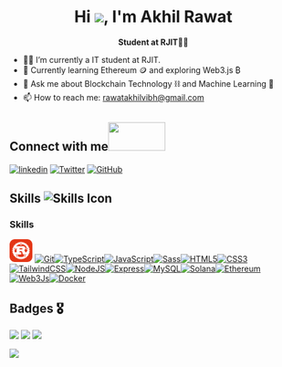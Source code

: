 <div align="center">
  
# Hi <img src=https://media.tenor.com/SNL9_xhZl9oAAAAi/waving-hand-joypixels.gif width="50px">, I'm Akhil Rawat #
**Student at RJIT🧑‍🎓**
</div>

- 🧑‍💻 I’m currently a IT student at RJIT.
- 🌱 Currently learning Ethereum 🪙 and exploring Web3.js ₿ 
- 💬 Ask me about Blockchain Technology ⛓️ and Machine Learning 🤖
- 📫 How to reach me: rawatakhilvibh@gmail.com



## Connect with me<img src=https://raw.githubusercontent.com/rahulbanerjee26/githubProfileReadmeGenerator/refs/heads/main/gifs/handShake.gif width="100" height="50">
<p align="left">
  <a href="https://linkedin.com/in/akhilrawat5437" target="blank"><img align="center" src="https://raw.githubusercontent.com/rahulbanerjee26/githubAboutMeGenerator/main/icons/linked-in-alt.svg" alt="linkedin" height="40" width="40" /></a>
  <a href="https://twitter.com/Faygo78akhil" target="blank"><img align="center" src="https://raw.githubusercontent.com/rahulbanerjee26/githubAboutMeGenerator/main/icons/twitter.svg" alt="Twitter" height="40" width="40" /></a> 
  <a href="https://github.com/Akhil-Rawat" target="blank"><img align="center" src="https://raw.githubusercontent.com/rahulbanerjee26/githubAboutMeGenerator/main/icons/github.svg" alt="GitHub" height="40" width="40" /></a>
</p>



## Skills <img src="https://github.com/rahulbanerjee26/githubProfileReadmeGenerator/blob/main/gifs/code.gif?raw=true" alt="Skills Icon" width="40" height="40"/>

### Skills


<p align="left"><img src="https://raw.githubusercontent.com/tandpfun/skill-icons/65dea6c4eaca7da319e552c09f4cf5a9a8dab2c8/icons/Rust.svg" alt="Rust" width="40" height="40"/>
<a href="https://git-scm.com/" target="_blank" rel="noreferrer"><img src="https://raw.githubusercontent.com/danielcranney/readme-generator/main/public/icons/skills/git-colored.svg" width="36" height="36" alt="Git" /></a><a href="https://www.typescriptlang.org/" target="_blank" rel="noreferrer"><img src="https://raw.githubusercontent.com/danielcranney/readme-generator/main/public/icons/skills/typescript-colored.svg" width="36" height="36" alt="TypeScript" /></a><a href="https://developer.mozilla.org/en-US/docs/Web/JavaScript" target="_blank" rel="noreferrer"><img src="https://raw.githubusercontent.com/danielcranney/readme-generator/main/public/icons/skills/javascript-colored.svg" width="36" height="36" alt="JavaScript" /></a><a href="https://sass-lang.com/" target="_blank" rel="noreferrer"><img src="https://raw.githubusercontent.com/danielcranney/readme-generator/main/public/icons/skills/sass-colored.svg" width="36" height="36" alt="Sass" /></a><a href="https://developer.mozilla.org/en-US/docs/Glossary/HTML5" target="_blank" rel="noreferrer"><img src="https://raw.githubusercontent.com/danielcranney/readme-generator/main/public/icons/skills/html5-colored.svg" width="36" height="36" alt="HTML5" /></a><a href="https://www.w3.org/TR/CSS/#css" target="_blank" rel="noreferrer"><img src="https://raw.githubusercontent.com/danielcranney/readme-generator/main/public/icons/skills/css3-colored.svg" width="36" height="36" alt="CSS3" /></a><a href="https://tailwindcss.com/" target="_blank" rel="noreferrer"><img src="https://raw.githubusercontent.com/danielcranney/readme-generator/main/public/icons/skills/tailwindcss-colored.svg" width="36" height="36" alt="TailwindCSS" /></a><a href="https://nodejs.org/en/" target="_blank" rel="noreferrer"><img src="https://raw.githubusercontent.com/danielcranney/readme-generator/main/public/icons/skills/nodejs-colored.svg" width="36" height="36" alt="NodeJS" /></a><a href="https://expressjs.com/" target="_blank" rel="noreferrer"><img src="https://raw.githubusercontent.com/danielcranney/readme-generator/main/public/icons/skills/express-colored.svg" width="36" height="36" alt="Express" /></a><a href="https://www.mysql.com/" target="_blank" rel="noreferrer"><img src="https://raw.githubusercontent.com/danielcranney/readme-generator/main/public/icons/skills/mysql-colored.svg" width="36" height="36" alt="MySQL" /></a><a href="https://solana.com/" target="_blank" rel="noreferrer"><img src="https://raw.githubusercontent.com/danielcranney/readme-generator/main/public/icons/skills/solana-colored.svg" width="36" height="36" alt="Solana" /></a><a href="https://ethereum.org/en/" target="_blank" rel="noreferrer"><img src="https://raw.githubusercontent.com/danielcranney/readme-generator/main/public/icons/skills/ethereum-colored.svg" width="36" height="36" alt="Ethereum" /></a><a href="https://web3js.readthedocs.io/en/v1.7.1/#" target="_blank" rel="noreferrer"><img src="https://raw.githubusercontent.com/danielcranney/readme-generator/main/public/icons/skills/web3js-colored.svg" width="36" height="36" alt="Web3Js" /></a><a href="https://www.docker.com/" target="_blank" rel="noreferrer"><img src="https://raw.githubusercontent.com/danielcranney/readme-generator/main/public/icons/skills/docker-colored.svg" width="36" height="36" alt="Docker" /></a>
</p>


## Badges 🎖️
<p align="left">
  <img src="https://img.shields.io/badge/Hacktoberfest-2023-blueviolet?style=for-the-badge&logo=hackerrank"/>
  <img src="https://img.shields.io/badge/Level-4-gold?style=for-the-badge"/>
  <img src="https://img.shields.io/badge/DigitalOcean-OpenSource-blue?style=for-the-badge"/>
</p>
<img src="https://raw.githubusercontent.com/alexnaiman/alexnaiman/master/resources/PusheenCompute.gif" width="70px" />


<!---
Akhil-Rawat/Akhil-Rawat is a ✨ special ✨ repository because its `README.md` (this file) appears on your GitHub profile.
You can click the Preview link to take a look at your changes.
--->
